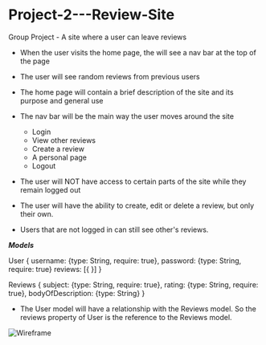 # Project-2---Review-Site
Group Project - A site where a user can leave reviews




* When the user visits the home page, the will see a nav bar at the top of the page
* The user will see random reviews from previous users
* The home page will contain a brief description of the site and its purpose and general use
* The nav bar will be the main way the user moves around the site
  * Login
  * View other reviews
  * Create a review
  * A personal page
  * Logout
  
* The user will NOT have access to certain parts of the site while they remain logged out
* The user will have the ability to create, edit or delete a review, but only their own. 
* Users that are not logged in can still see other's reviews.


***Models***

User {
username: {type: String, require: true},
password: {type: String, require: true}
reviews: [{
}]
}

Reviews {
subject: {type: String, require: true},
rating: {type: String, require: true},
bodyOfDescription: {type: String}
}

* The User model will have a relationship with the Reviews model. So the reviews property of User is the reference to the Reviews model.








![Wireframe](https://slack-imgs.com/?c=1&o1=ro&url=https%3A%2F%2Fi.imgur.com%2FWDQxYVk.jpg)
